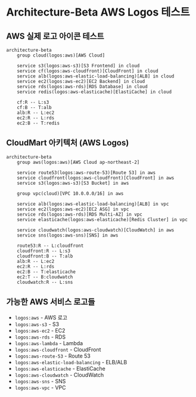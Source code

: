 # Architecture-Beta AWS Logos 테스트

## AWS 실제 로고 아이콘 테스트

```mermaid
architecture-beta
    group cloud(logos:aws)[AWS Cloud]
    
    service s3(logos:aws-s3)[S3 Frontend] in cloud
    service cf(logos:aws-cloudfront)[CloudFront] in cloud
    service alb(logos:aws-elastic-load-balancing)[ALB] in cloud
    service ec2(logos:aws-ec2)[EC2 Backend] in cloud
    service rds(logos:aws-rds)[RDS Database] in cloud
    service redis(logos:aws-elasticache)[ElastiCache] in cloud
    
    cf:R -- L:s3
    cf:B -- T:alb
    alb:R -- L:ec2
    ec2:R -- L:rds
    ec2:B -- T:redis
```

## CloudMart 아키텍처 (AWS Logos)

```mermaid
architecture-beta
    group aws(logos:aws)[AWS Cloud ap-northeast-2]
    
    service route53(logos:aws-route-53)[Route 53] in aws
    service cloudfront(logos:aws-cloudfront)[CloudFront] in aws
    service s3(logos:aws-s3)[S3 Bucket] in aws
    
    group vpc(cloud)[VPC 10.0.0.0/16] in aws
    
    service alb(logos:aws-elastic-load-balancing)[ALB] in vpc
    service ec2(logos:aws-ec2)[EC2 ASG] in vpc
    service rds(logos:aws-rds)[RDS Multi-AZ] in vpc
    service elasticache(logos:aws-elasticache)[Redis Cluster] in vpc
    
    service cloudwatch(logos:aws-cloudwatch)[CloudWatch] in aws
    service sns(logos:aws-sns)[SNS] in aws
    
    route53:R -- L:cloudfront
    cloudfront:R -- L:s3
    cloudfront:B -- T:alb
    alb:R -- L:ec2
    ec2:R -- L:rds
    ec2:B -- T:elasticache
    ec2:T -- B:cloudwatch
    cloudwatch:R -- L:sns
```

## 가능한 AWS 서비스 로고들

- `logos:aws` - AWS 로고
- `logos:aws-s3` - S3
- `logos:aws-ec2` - EC2
- `logos:aws-rds` - RDS
- `logos:aws-lambda` - Lambda
- `logos:aws-cloudfront` - CloudFront
- `logos:aws-route-53` - Route 53
- `logos:aws-elastic-load-balancing` - ELB/ALB
- `logos:aws-elasticache` - ElastiCache
- `logos:aws-cloudwatch` - CloudWatch
- `logos:aws-sns` - SNS
- `logos:aws-vpc` - VPC
